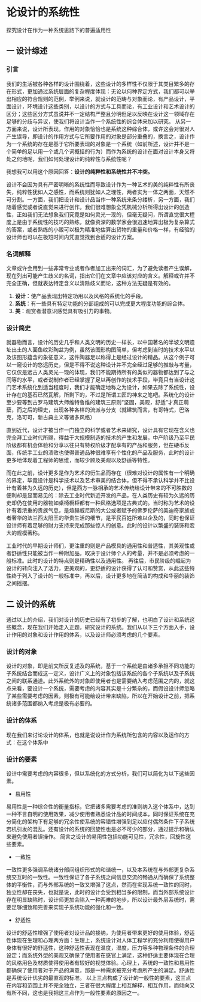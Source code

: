 # 论设计的系统性 
探究设计在作为一种系统思路下的普遍适用性


## 一 设计综述

### 引言

我们的生活被各种各样的设计围绕着，这些设计的多样性不仅限于其类目繁多的存在形式，更加通过系统层面的复杂程度体现：无论以何种界定方式，我们都可以举出相应的符合规则的范例，举例来说，就设计的范畴与对象而论，有产品设计，平面设计，环境设计这些类别，以设计的方式与工具而论，有工业设计和艺术设计的区分；这些区分方式虽说并不一定结构严整且分明但足以反映在设计这一领域存在足够的分歧与异议，使我们将设计当作一个系统性的综合体来加以研究。
从另一方面来说，设计所表现，作用的对象恰恰也是系统这种综合体，或许这会对很对人产生误导，即设计的作用方式与它所要作用的对象是部分重叠的，换言之，设计作为一个系统的存在是基于它所要表现的对象是一个系统（如前所述，设计并不是一个简单的足以用一个或几个词概括的行为）而作为系统的设计在面对设计本身又将处之何地呢，我们如何处理设计的纯粹性与系统性呢？

我想我可以用这个原因回答：**设计的纯粹性和系统性并不冲突。**

设计不会因为具有严密明晰的系统性而导致设计作为一种艺术的美的纯粹性有所丧失，纯粹性犹如人之感性，而系统则犹如人之理性，两者实为一体之两面，天然不可分割。一方面，我们把设计和设计品当作一种系统来条分缕析，另一方面，我们随着感觉或者说直觉来进行创作。我们很难想象全凭机械分析所得出设计的创造性，正如我们无法想象我们究竟是如何灵光一现的，但毫无疑问，所谓直觉很大程度上是由于系统性的技巧的熟练，就像资深的数学家会很迅速地算出极为复杂算式的答案，或者熟练的小贩可以极为精准地估算出货物的重量和价格一样，有经验的设计师也可以在极短时间内凭直觉找到合适的设计方案。

### 名词解释

文章或许会用到一些非常专业或者作者加工出来的词汇，为了避免读者产生误解，现在列出可能产生歧义的名词，指出它们在文章中应该对应的含义。解释或许并不完全正确，但就表达特定含义以清除歧义而论，这种方法无疑是有效的。

1. **设计**：使产品表现出特定功用以及风格的系统化的手段。
2. **系统**：有一些具有特定功能的分部组成的可以完成更大程度功能的综合体。
3. **美**：观赏者潜意识感觉具有吸引力的事物。

### 设计简史

就器物而言，设计的历史几乎和人类文明的历史一样长，以中国著名的半坡文明遗址出土的人面鱼纹彩陶盆为例，虽然该图形构图简单，但考虑到当时的技术水平以及该图形蕴含的象征意义，这件陶器足以称得上是经过设计的精品。从这个例子可以一窥设计的悠远历史，但是不得不说这种设计并不完全经过足够的推敲与考量，它仅仅是远古人类灵光一现的体现，我们不能期待所有的类似的器物都达到了与之同等的水平，或者说制作者已经掌握了足以再创作的技术手段，毕竟只有当设计这门艺术系统化到适当程度时，我们才能确定地称之为设计，如果去除了系统性，设计存在的基石已然瓦解，所剩下的，不过是所谓工匠的神来之笔吧。系统化的设计至少要等到古罗马建筑大师维特鲁维的建筑三原则“坚固，美观，舒适”才真正萌蘖，而之后的理史，出现各种各样的流派与分支（就建筑而言，有哥特式，巴洛克，洛可可，新古典主义等诸多风格）

直到近代，设计才被当作一门独立的科学或者艺术来研究，设计具有它现在含义也完全拜工业时代所赐，得益于大规模制造的技术的产生和发展，中产阶级乃至平民阶级都有机会体验和分享以往只有特权阶级才配享有的产品和服务，但在硬币反面，传统手工业的溃败也使得普通品种很难享有个性化的产品及服务，此时的设计更多地体现着工程师的思维，而较少顾及美观以及舒适等特性。

而在此之前，设计更多是作为艺术的衍生品而存在（很难对设计的属性有一个明确的界定，毕竟设计是科学技术以及艺术审美的结合体，但不得不承认科学并不比设计有着甚为久远的历史），但是西方一脉相承的艺术传统给设计带来的不可胜数的便利却是显而易见的：除去工业时代新近开发的产品，在人类历史有较为久远的历史却仍在使用的器物如桌椅橱柜都有一种风格选项是古典式的。当时称为艺术的设计有着浓重的贵族气息，是煊赫威尼斯的大公或者赋予的佛罗伦萨的美迪奇家族或者奢华的法兰西太阳王的华贵生活的细节，是平民百姓所难以企及的，同时也保证设计师有着足够的财力支持来完成那些惊人的创意。此时的设计以繁盛的装饰和宏大的规模著称。

工业时代的早期设计师们，更注重的则是产品模具的通用性和普适性，其美观性或者舒适性只能被当作一种附加品，取决于设计师个人的考量，并不是必须考虑的一般标准。此时的设计的特点则是精确性以及通用性。
再往后，市民阶级的崛起为设计的转向注入了活力，更美观的，更舒适的设计获得了认可和赞赏，从此这些特性终于列入了设计的一般标准中，再以后，设计更多地在简洁的构成和华丽的装饰之间摇摆。

## 二 设计的系统

通过以上的介绍，我们对设计的历史已经有了初步的了解，也明白了设计和系统这些概念，现在我们开始走入正题，研究设计的系统。我们从以下三个方面入手，设计作用的对象和设计作用的体系，以及设计师必须考虑的几个要素。

### 设计的对象

设计的对象，即是前文所反复述及的系统，基于一个系统是由诸多承担不同功能的子系统结合而成这一定义，设计广义上的对象包括该系统的各个子系统以及子系统之间的联系通道。此外系统外的对象即使用者也是需要纳入考虑范围之内的，就这点来看，要设计一个系统，需要考虑的内容其实是十分繁杂的，而假设设计师忽略了某些需要考虑的因素，则极有可能给设计带来缺陷，所以在开始设计之前，把系统诸多范围都纳入考虑是极有必要的。

### 设计的体系

现在我们来讨论设计的体系，也就是说设计作为系统所包含的内容以及运作的方式：在这个体系中


### 设计的要素

设计中需要考虑的内容很多，但以系统化的方式分析，我们可以简化为以下这些因素。

+ 易用性

易用性是一种综合性的衡量指标，它把诸多需要考虑的准则纳入这个体系中，达到一种不言自明的使用效果，减少使用者熟悉设计品的时间成本，同时保证系统在充分简化的架构下有足够的冗余性使系统的容错性增强到足以应付偶然条件下子系统宕机引发的混乱。还有设计的系统的回旋性也是必不可少的部分，通过提示和确认来避免使用者误操作。
简言之设计的易用性包括功能可见性，冗余性，回旋性这些要素。

+ 一致性

一致性更多强调系统诸分部间组织形式的和谐统一，以及本系统在与外部更复杂系统交互时的一致性。一致性保证了各子系统之间信息交流的畅通从而确保了系统整体的平衡性，而与外部系统的一致又增强了这点，然而在实现系统一致性的同时，独立性却在丧失，也就是说，此时的设计会受到相当多的限制，而当外部系统设计存在明显缺陷时，设计师更加会陷入一种两难的地步，所以设计最外层系统时，需要足够细致和完善来实现子系统功能的强化和一致。

+ 舒适性

设计的舒适性增强了使用者对设计品的接纳，为使用者带来更好的使用体验，舒适性体现在生理和心理两方面：生理上，系统设计对人体工程学的充分利用使得用户身体有很好的舒适性，这种舒适性表现在温度，湿度，压力等多种物理条件的合理设定；而系统外型的美观又确保了使用者在感官上满足，这种舒适主要体现在合理的风格用色及材质使得使用者有较好的视觉体验。心理上，系统的一致性和易用性都确保了使用者对于产品的满意，那是一种需求被充分考虑所产生的满足。舒适性是系统设计优劣的最直观的标准。
   以上三点构成了设计的一般性的要素，这三点在内容和范围上并不完全独立，三者在很大程度上相互解释，相互作用，而倾向又有所不同，这也是我把这三点作为一般性要素的原因之一。